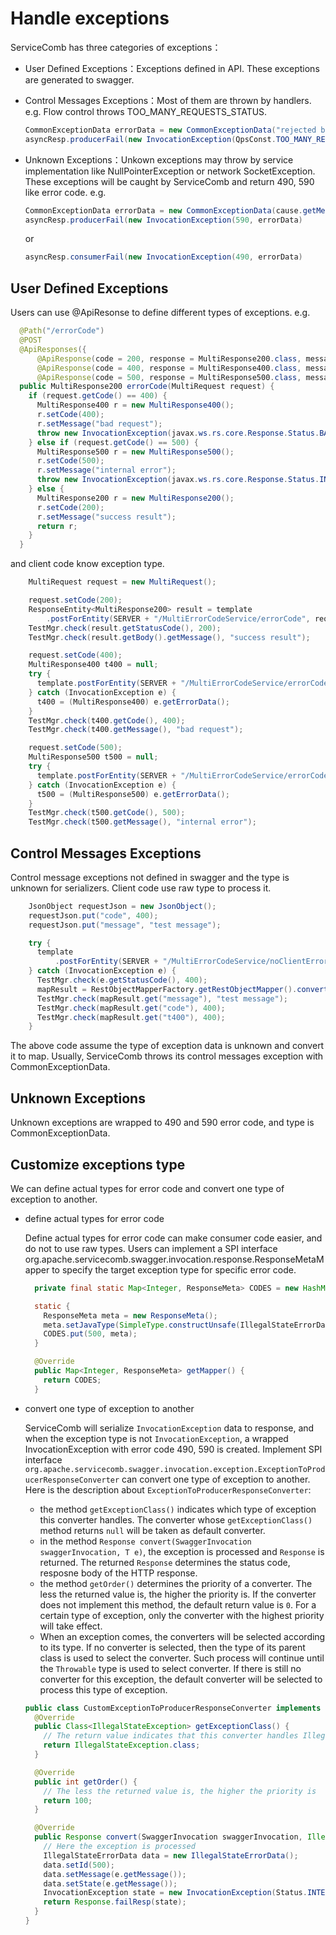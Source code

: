 # Handle exceptions

ServiceComb has three categories of exceptions：
* User Defined Exceptions：Exceptions defined in API. These exceptions are generated to swagger.

* Control Messages Exceptions：Most of them are thrown by handlers. e.g. Flow control throws TOO_MANY_REQUESTS_STATUS.

  ```java
  CommonExceptionData errorData = new CommonExceptionData("rejected by qps flowcontrol");
  asyncResp.producerFail(new InvocationException(QpsConst.TOO_MANY_REQUESTS_STATUS, errorData));
  ```

* Unknown Exceptions：Unkown exceptions may throw by service implementation like NullPointerException or network SocketException. These exceptions will be caught by ServiceComb and return 490, 590 like error code. e.g.

  ```java
  CommonExceptionData errorData = new CommonExceptionData(cause.getMessage());
  asyncResp.producerFail(new InvocationException(590, errorData)
  ```
  or
  ```java
  asyncResp.consumerFail(new InvocationException(490, errorData)
  ```


## User Defined Exceptions

Users can use @ApiResonse to define different types of exceptions. e.g.

```java
  @Path("/errorCode")
  @POST
  @ApiResponses({
      @ApiResponse(code = 200, response = MultiResponse200.class, message = ""),
      @ApiResponse(code = 400, response = MultiResponse400.class, message = ""),
      @ApiResponse(code = 500, response = MultiResponse500.class, message = "")})
  public MultiResponse200 errorCode(MultiRequest request) {
    if (request.getCode() == 400) {
      MultiResponse400 r = new MultiResponse400();
      r.setCode(400);
      r.setMessage("bad request");
      throw new InvocationException(javax.ws.rs.core.Response.Status.BAD_REQUEST, r);
    } else if (request.getCode() == 500) {
      MultiResponse500 r = new MultiResponse500();
      r.setCode(500);
      r.setMessage("internal error");
      throw new InvocationException(javax.ws.rs.core.Response.Status.INTERNAL_SERVER_ERROR, r);
    } else {
      MultiResponse200 r = new MultiResponse200();
      r.setCode(200);
      r.setMessage("success result");
      return r;
    }
  }
```

and client code know exception type.

```java
    MultiRequest request = new MultiRequest();

    request.setCode(200);
    ResponseEntity<MultiResponse200> result = template
        .postForEntity(SERVER + "/MultiErrorCodeService/errorCode", request, MultiResponse200.class);
    TestMgr.check(result.getStatusCode(), 200);
    TestMgr.check(result.getBody().getMessage(), "success result");

    request.setCode(400);
    MultiResponse400 t400 = null;
    try {
      template.postForEntity(SERVER + "/MultiErrorCodeService/errorCode", request, MultiResponse400.class);
    } catch (InvocationException e) {
      t400 = (MultiResponse400) e.getErrorData();
    }
    TestMgr.check(t400.getCode(), 400);
    TestMgr.check(t400.getMessage(), "bad request");

    request.setCode(500);
    MultiResponse500 t500 = null;
    try {
      template.postForEntity(SERVER + "/MultiErrorCodeService/errorCode", request, MultiResponse400.class);
    } catch (InvocationException e) {
      t500 = (MultiResponse500) e.getErrorData();
    }
    TestMgr.check(t500.getCode(), 500);
    TestMgr.check(t500.getMessage(), "internal error");
```

## Control Messages Exceptions

Control message exceptions not defined in swagger and the type is unknown for serializers. Client code use raw type to process it.

```java
    JsonObject requestJson = new JsonObject();
    requestJson.put("code", 400);
    requestJson.put("message", "test message");

    try {
      template
          .postForEntity(SERVER + "/MultiErrorCodeService/noClientErrorCode", requestJson, Object.class);
    } catch (InvocationException e) {
      TestMgr.check(e.getStatusCode(), 400);
      mapResult = RestObjectMapperFactory.getRestObjectMapper().convertValue(e.getErrorData(), Map.class);
      TestMgr.check(mapResult.get("message"), "test message");
      TestMgr.check(mapResult.get("code"), 400);
      TestMgr.check(mapResult.get("t400"), 400);
    }
```

The above code assume the type of exception data is unknown and convert it to map. Usually, ServiceComb throws its control messages exception with CommonExceptionData.

## Unknown Exceptions

Unknown exceptions are wrapped to 490 and 590 error code, and type is CommonExceptionData.

## Customize exceptions type

We can define actual types for error code and convert one type of exception to another.

* define actual types for error code

  Define actual types for error code can make consumer code easier, and do not to use raw types. Users can implement a SPI interface org.apache.servicecomb.swagger.invocation.response.ResponseMetaMapper to specify the target exception type for specific error code.
  ```java
    private final static Map<Integer, ResponseMeta> CODES = new HashMap<>(1);

    static {
      ResponseMeta meta = new ResponseMeta();
      meta.setJavaType(SimpleType.constructUnsafe(IllegalStateErrorData.class));
      CODES.put(500, meta);
    }

    @Override
    public Map<Integer, ResponseMeta> getMapper() {
      return CODES;
    }
  ```

* convert one type of exception to another

  ServiceComb will serialize `InvocationException` data to response, and when the exception type is not `InvocationException`, a wrapped InvocationException with error code 490, 590 is created. Implement SPI interface `org.apache.servicecomb.swagger.invocation.exception.ExceptionToProducerResponseConverter` can convert one type of exception to another. Here is the description about `ExceptionToProducerResponseConverter`:
  - the method `getExceptionClass()` indicates which type of exception this converter handles. The converter whose `getExceptionClass()` method returns `null` will be taken as default converter.
  - in the method `Response convert(SwaggerInvocation swaggerInvocation, T e)`, the exception is processed and `Response` is returned. The returned `Response` determines the status code, resposne body of the HTTP response.
  - the method `getOrder()` determines the priority of a converter. The less the returned value is, the higher the priority is. If the converter does not implement this method, the default return value is `0`. For a certain type of exception, only the converter with the highest priority will take effect.
  - When an exception comes, the converters will be selected according to its type. If no converter is selected, then the type of its parent class is used to select the converter. Such process will continue until the `Throwable` type is used to select converter. If there is still no converter for this exception, the default converter will be selected to process this type of exception.

  ```java
  public class CustomExceptionToProducerResponseConverter implements ExceptionToProducerResponseConverter<IllegalStateException> {
    @Override
    public Class<IllegalStateException> getExceptionClass() {
      // The return value indicates that this converter handles IllegalStateException
      return IllegalStateException.class;
    }

    @Override
    public int getOrder() {
      // The less the returned value is, the higher the priority is
      return 100;
    }

    @Override
    public Response convert(SwaggerInvocation swaggerInvocation, IllegalStateException e) {
      // Here the exception is processed
      IllegalStateErrorData data = new IllegalStateErrorData();
      data.setId(500);
      data.setMessage(e.getMessage());
      data.setState(e.getMessage());
      InvocationException state = new InvocationException(Status.INTERNAL_SERVER_ERROR, data);
      return Response.failResp(state);
    }
  }
  ```
